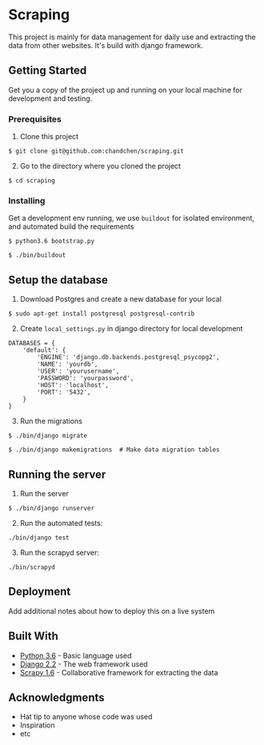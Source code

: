 # Scraping

This project is mainly for data management for daily use and extracting the data from other websites. It's build with django framework.

## Getting Started

Get you a copy of the project up and running on your local machine for development and testing.

### Prerequisites

1. Clone this project

```
$ git clone git@github.com:chandchen/scraping.git
```

2. Go to the directory where you cloned the project

```
$ cd scraping
```

### Installing

Get a development env running, we use `buildout` for isolated environment, and automated build the requirements

```
$ python3.6 bootstrap.py

$ ./bin/buildout
```

## Setup the database

1. Download Postgres and create a new database for your local

```
$ sudo apt-get install postgresql postgresql-contrib
```

2. Create `local_settings.py` in django directory for local development

```
DATABASES = {
    'default': {
        'ENGINE': 'django.db.backends.postgresql_psycopg2',
        'NAME': 'yourdb',
        'USER': 'yourusername',
        'PASSWORD': 'yourpassword',
        'HOST': 'localhost',
        'PORT': '5432',
    }
}
```

3. Run the migrations

```
$ ./bin/django migrate

$ ./bin/django makemigrations  # Make data migration tables
```

## Running the server

1. Run the server

```
$ ./bin/django runserver
```

2. Run the automated tests:

```
./bin/django test
```

3. Run the scrapyd server:

```
./bin/scrapyd
```

## Deployment

Add additional notes about how to deploy this on a live system

## Built With

* [Python 3.6](https://docs.python.org/3.6/) - Basic language used
* [Django 2.2](https://docs.djangoproject.com/en/2.2/) - The web framework used
* [Scrapy 1.6](https://docs.scrapy.org/en/1.6/) - Collaborative framework for extracting the data

## Acknowledgments

* Hat tip to anyone whose code was used
* Inspiration
* etc
